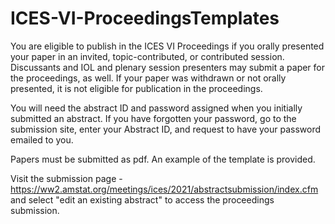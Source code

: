 # ICES-VI-ProceedingsTemplates
You are eligible to publish in the ICES VI Proceedings if you orally presented your paper in an invited, topic-contributed, or contributed session. 
Discussants and IOL and plenary session presenters may submit a paper for the proceedings, as well. 
If your paper was withdrawn or not orally presented, it is not eligible for publication in the proceedings.

You will need the abstract ID and password assigned when you initially submitted an abstract. 
If you have forgotten your password, go to the submission site, enter your Abstract ID, and request to have your password emailed to you.

Papers must be submitted as pdf. An example of the template is provided.

Visit the submission page - https://ww2.amstat.org/meetings/ices/2021/abstractsubmission/index.cfm and select "edit an existing abstract" to access
the proceedings submission.
